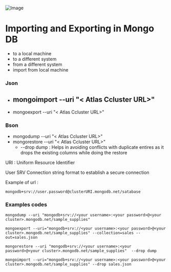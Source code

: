 ![Image](https://webassets.mongodb.com/_com_assets/cms/mongodb_logo1-76twgcu2dm.png)

# Importing and Exporting in Mongo DB

- to a local machine
- to a different system
- from a different system
- import from local machine

 ### Json
-  mongoimport  --uri "< Atlas Ccluster URL>"
	- 
- mongoexport  --uri "< Atlas Ccluster URL>"

### Bson
- mongodump  --uri "< Atlas Ccluster URL>"
- mongorestore --uri "< Atlas Ccluster URL>"
	- --drop dump : Helps in avoiding conflicts with duplicate entires as it drops the existing columns while doing the restore

URI : Uniform Resource Identifier

User SRV Connection string format to establish a secure connection

Example of url : 

	mongodb+srv://user.password@clusterURI.mongodb.net/satabase

### Examples codes
	mongodump --uri "mongodb+srv://<your username>:<your password>@<your cluster>.mongodb.net/sample_supplies"
    
	mongoexport --uri="mongodb+srv://<your username>:<your password>@<your cluster>.mongodb.net/sample_supplies" --collection=sales --out=sales.json

	mongorestore --uri "mongodb+srv://<your username>:<your password>@<your cluster>.mongodb.net/sample_supplies"  --drop dump

	mongoimport --uri="mongodb+srv://<your username>:<your password>@<your cluster>.mongodb.net/sample_supplies" --drop sales.json